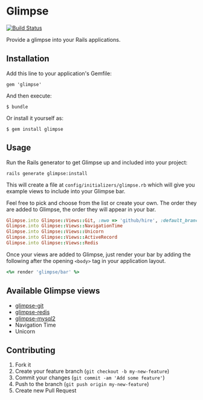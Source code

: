# Glimpse

[![Build Status](https://travis-ci.org/dewski/glimpse.png?branch=master)](https://travis-ci.org/dewski/glimpse)

Provide a glimpse into your Rails applications.

## Installation

Add this line to your application's Gemfile:

    gem 'glimpse'

And then execute:

    $ bundle

Or install it yourself as:

    $ gem install glimpse

## Usage

Run the Rails generator to get Glimpse up and included into your project:

```
rails generate glimpse:install
```

This will create a file at `config/initializers/glimpse.rb` which will give you
example views to include into your Glimpse bar.

Feel free to pick and choose from the list or create your own. The order they
are added to Glimpse, the order they will appear in your bar.

```ruby
Glimpse.into Glimpse::Views::Git, :nwo => 'github/hire', :default_branch => 'other_branch'
Glimpse.into Glimpse::Views::NavigationTime
Glimpse.into Glimpse::Views::Unicorn
Glimpse.into Glimpse::Views::ActiveRecord
Glimpse.into Glimpse::Views::Redis
```

Once your views are added to Glimpse, just render your bar by adding the following
after the opening `<body>` tag in your application layout.

```ruby
<%= render 'glimpse/bar' %>
```

## Available Glimpse views

- [glimpse-git](https://github.com/dewski/glimpse-git)
- [glimpse-redis](https://github.com/dewski/glimpse-redis)
- [glimpse-mysql2](https://github.com/dewski/glimpse-mysql2)
- Navigation Time
- Unicorn

## Contributing

1. Fork it
2. Create your feature branch (`git checkout -b my-new-feature`)
3. Commit your changes (`git commit -am 'Add some feature'`)
4. Push to the branch (`git push origin my-new-feature`)
5. Create new Pull Request
